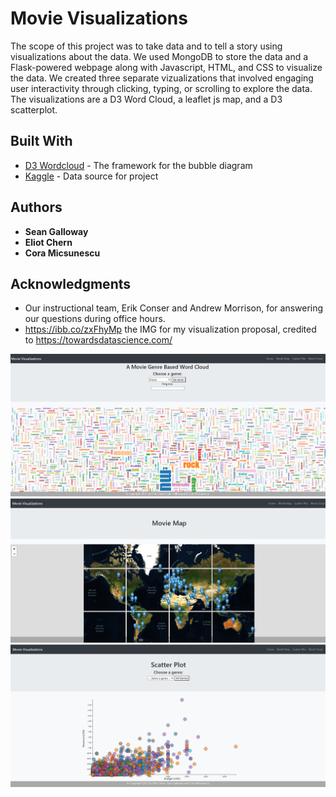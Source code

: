 # Movie Visualizations

The scope of this project was to take data and to tell a story using visualizations about the data. We used MongoDB to store the data and a Flask-powered webpage along with Javascript, HTML, and CSS to visualize the data. We created three separate vizualizations that involved engaging user interactivity through clicking, typing, or scrolling to explore the data. The visualizations are a D3 Word Cloud, a leaflet js map, and a D3 scatterplot.

## Built With

* [D3 Wordcloud](https://bl.ocks.org/jyucsiro/767539a876836e920e38bc80d2031ba7) - The framework for the bubble diagram
* [Kaggle](https://www.kaggle.com/rounakbanik/the-movies-dataset) - Data source for project

## Authors

* **Sean Galloway**
* **Eliot Chern**
* **Cora Micsunescu**

## Acknowledgments

* Our instructional team, Erik Conser and Andrew Morrison, for answering our questions during office hours.
* <https://ibb.co/zxFhyMp> the IMG for my visualization proposal, credited to <https://towardsdatascience.com/>

![Cloud_Chart](static/img/cloud.png)
![World_Map](static/img/maps.png)
![Scatter_Plot](static/img/scatter.png)